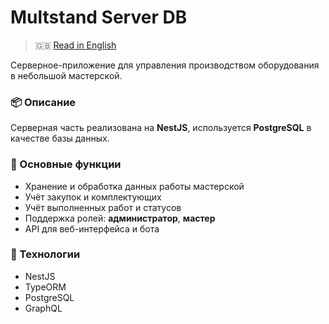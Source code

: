 # Multstand Server DB

> 🇬🇧 [Read in English](README.md)

Серверное-приложение для управления производством оборудования в небольшой мастерской.

### 📦 Описание

Серверная часть реализована на **NestJS**, используется **PostgreSQL** в качестве базы данных.

### 🔧 Основные функции

- Хранение и обработка данных работы мастерской
- Учёт закупок и комплектующих
- Учёт выполненных работ и статусов
- Поддержка ролей: **администратор**, **мастер**
- API для веб-интерфейса и бота

### 🧰 Технологии

- NestJS
- TypeORM
- PostgreSQL
- GraphQL
